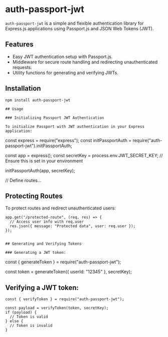 # auth-passport-jwt

`auth-passport-jwt` is a simple and flexible authentication library for Express.js applications using Passport.js and JSON Web Tokens (JWT).

## Features

- Easy JWT authentication setup with Passport.js.
- Middleware for secure route handling and redirecting unauthenticated requests.
- Utility functions for generating and verifying JWTs.

## Installation

``` 
npm install auth-passport-jwt

## Usage

### Initializing Passport JWT Authentication

To initialize Passport with JWT authentication in your Express application:

``` 
const express = require("express");
const initPassportAuth = require("auth-passport-jwt").initPassportAuth;

const app = express();
const secretKey = process.env.JWT_SECRET_KEY; // Ensure this is set in your environment

initPassportAuth(app, secretKey);

// Define routes...


## Protecting Routes

To protect routes and redirect unauthenticated users:

``` 
app.get("/protected-route", (req, res) => {
  // Access user info with req.user
  res.json({ message: "Protected data", user: req.user });
});


## Generating and Verifying Tokens

### Generating a JWT token:

``` 
const { generateToken } = require("auth-passport-jwt");

const token = generateToken({ userId: "12345" }, secretKey);


## Verifying a JWT token:

``` 
const { verifyToken } = require("auth-passport-jwt");

const payload = verifyToken(token, secretKey);
if (payload) {
  // Token is valid
} else {
  // Token is invalid
}




